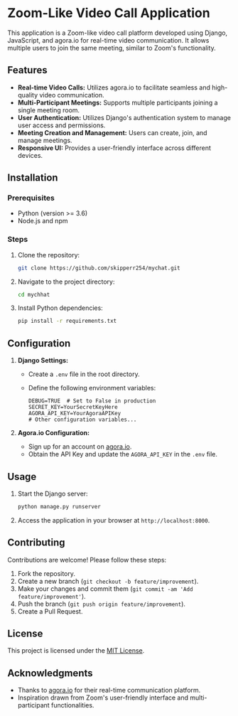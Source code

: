 # Zoom-Like Video Call Application

This application is a Zoom-like video call platform developed using Django, JavaScript, and agora.io for real-time video communication. It allows multiple users to join the same meeting, similar to Zoom's functionality.

## Features

- **Real-time Video Calls:** Utilizes agora.io to facilitate seamless and high-quality video communication.
- **Multi-Participant Meetings:** Supports multiple participants joining a single meeting room.
- **User Authentication:** Utilizes Django's authentication system to manage user access and permissions.
- **Meeting Creation and Management:** Users can create, join, and manage meetings.
- **Responsive UI:** Provides a user-friendly interface across different devices.

## Installation

### Prerequisites

- Python (version >= 3.6)
- Node.js and npm

### Steps

1. Clone the repository:

    ```bash
    git clone https://github.com/skipperr254/mychat.git
    ```

2. Navigate to the project directory:

    ```bash
    cd mychhat
    ```

3. Install Python dependencies:

    ```bash
    pip install -r requirements.txt
    ```

## Configuration

1. **Django Settings:**

    - Create a `.env` file in the root directory.
    - Define the following environment variables:

        ```dotenv
        DEBUG=TRUE  # Set to False in production
        SECRET_KEY=YourSecretKeyHere
        AGORA_API_KEY=YourAgoraAPIKey
        # Other configuration variables...
        ```

2. **Agora.io Configuration:**

    - Sign up for an account on [agora.io](https://www.agora.io).
    - Obtain the API Key and update the `AGORA_API_KEY` in the `.env` file.

## Usage

1. Start the Django server:

    ```bash
    python manage.py runserver
    ```

2. Access the application in your browser at `http://localhost:8000`.

## Contributing

Contributions are welcome! Please follow these steps:

1. Fork the repository.
2. Create a new branch (`git checkout -b feature/improvement`).
3. Make your changes and commit them (`git commit -am 'Add feature/improvement'`).
4. Push the branch (`git push origin feature/improvement`).
5. Create a Pull Request.

## License

This project is licensed under the [MIT License](LICENSE).

## Acknowledgments

- Thanks to [agora.io](https://www.agora.io) for their real-time communication platform.
- Inspiration drawn from Zoom's user-friendly interface and multi-participant functionalities.
